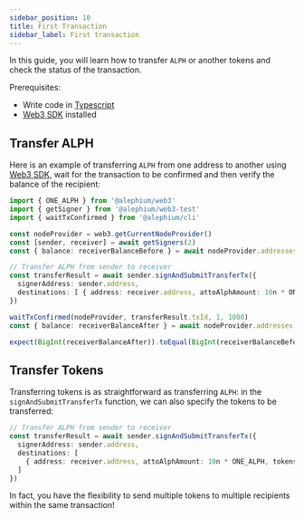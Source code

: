```yaml
---
sidebar_position: 10
title: First Transaction
sidebar_label: First transaction
---
```


In this guide, you will learn how to transfer `ALPH` or another tokens
and check the status of the transaction.

Prerequisites:

- Write code in [Typescript](https://www.typescriptlang.org/)
- [Web3 SDK](/dapps/sdk/getting-started) installed

## Transfer ALPH

Here is an example of transferring `ALPH` from one address to another
using [Web3 SDK](/dapps/sdk/getting-started), wait for the transaction
to be confirmed and then verify the balance of the recipient:

```typescript
import { ONE_ALPH } from '@alephium/web3'
import { getSigner } from '@alephium/web3-test'
import { waitTxConfirmed } from '@alephium/cli'

const nodeProvider = web3.getCurrentNodeProvider()
const [sender, receiver] = await getSigners(2)
const { balance: receiverBalanceBefore } = await nodeProvider.addresses.getAddressesAddressBalance(receiver.address)

// Transfer ALPH from sender to receiver
const transferResult = await sender.signAndSubmitTransferTx({
  signerAddress: sender.address,
  destinations: [ { address: receiver.address, attoAlphAmount: 10n * ONE_ALPH } ]
})

waitTxConfirmed(nodeProvider, transferResult.txId, 1, 1000)
const { balance: receiverBalanceAfter } = await nodeProvider.addresses.getAddressesAddressBalance(receiver.address)

expect(BigInt(receiverBalanceAfter)).toEqual(BigInt(receiverBalanceBefore) + 10n * ONE_ALPH)
```

## Transfer Tokens

Transferring tokens is as straightforward as transferring `ALPH`: in
the `signAndSubmitTransferTx` function, we can also specify the tokens
to be transferred:

```typescript
// Transfer ALPH from sender to receiver
const transferResult = await sender.signAndSubmitTransferTx({
  signerAddress: sender.address,
  destinations: [
    { address: receiver.address, attoAlphAmount: 10n * ONE_ALPH, tokens: [{id: tokenId, amount: 10n}] }
  ]
})
```

In fact, you have the flexibility to send multiple tokens to multiple
recipients within the same transaction!

